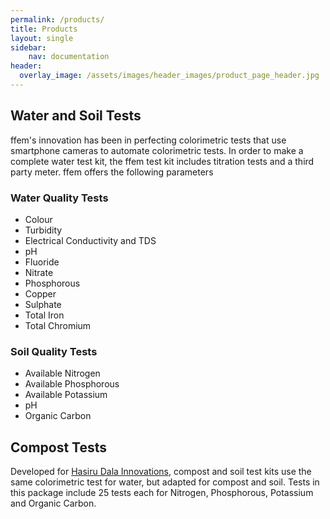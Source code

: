 ```yaml
---
permalink: /products/
title: Products
layout: single
sidebar: 
    nav: documentation
header:
  overlay_image: /assets/images/header_images/product_page_header.jpg
---
```


## Water and Soil Tests
ffem's innovation has been in perfecting colorimetric tests that use smartphone cameras to automate colorimetric tests. In order to make a complete water test kit, the ffem test kit includes titration tests and a third party meter. ffem offers the following parameters

### Water Quality Tests
* Colour
* Turbidity
* Electrical Conductivity and TDS
* pH
* Fluoride
* Nitrate
* Phosphorous
* Copper
* Sulphate
* Total Iron
* Total Chromium

### Soil Quality Tests
* Available Nitrogen
* Available Phosphorous
* Available Potassium
* pH
* Organic Carbon

## Compost Tests
Developed for [Hasiru Dala Innovations](https://hasirudalainnovations.com/), compost and soil test kits use the same colorimetric test for water, but adapted for compost and soil. Tests in this package include 25 tests each for Nitrogen, Phosphorous, Potassium and Organic Carbon.
